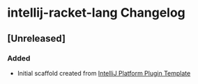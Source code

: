 <!-- Keep a Changelog guide -> https://keepachangelog.com -->

# intellij-racket-lang Changelog

## [Unreleased]
### Added
- Initial scaffold created from [IntelliJ Platform Plugin Template](https://github.com/JetBrains/intellij-platform-plugin-template)
